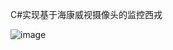 C#实现基于海康威视摄像头的监控西戎

![image](https://github.com/jlygit/some_personal_project/tree/master/ui_show/monitor.png)

